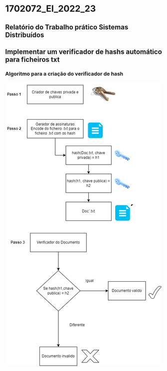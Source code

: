 # 1702072_EI_2022_23

## Relatório do Trabalho prático Sistemas Distribuídos

## Implementar um verificador de hashs automático para ficheiros txt

### Algoritmo para a criação do verificador de hash

![Algoritmo](/img/Alg.png)

